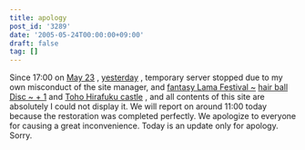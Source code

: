 ```yaml
---
title: apology
post_id: '3289'
date: '2005-05-24T00:00:00+09:00'
draft: false
tag: []
---
```


Since 17:00 on [May 23](/!/thA/) , [yesterday](/!/thA/) , temporary server stopped due to my own misconduct of the site manager, and [fantasy Lama Festival ~](http://lama.danmaq.com/lama/) [hair ball](/!/thA/) [Disc ~ + 1](http://lama.danmaq.com/lama/) and [Toho Hirafuku castle](/!/thA/) , and all contents of this site are absolutely I could not display it. We will report on around 11:00 today because the restoration was completed perfectly. We apologize to everyone for causing a great inconvenience. Today is an update only for apology. Sorry.